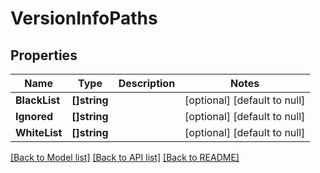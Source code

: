 # VersionInfoPaths

## Properties
Name | Type | Description | Notes
------------ | ------------- | ------------- | -------------
**BlackList** | **[]string** |  | [optional] [default to null]
**Ignored** | **[]string** |  | [optional] [default to null]
**WhiteList** | **[]string** |  | [optional] [default to null]

[[Back to Model list]](../README.md#documentation-for-models) [[Back to API list]](../README.md#documentation-for-api-endpoints) [[Back to README]](../README.md)

